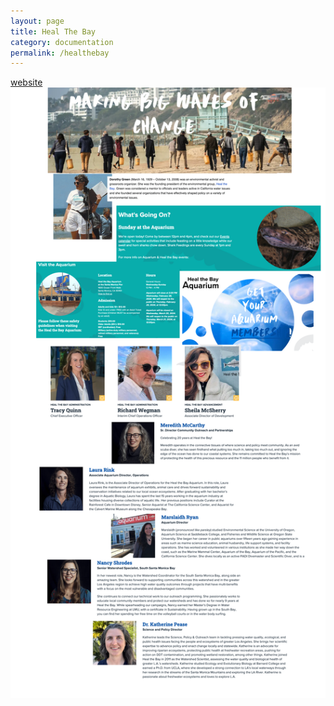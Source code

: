 ```yaml
---
layout: page
title: Heal The Bay
category: documentation
permalink: /healthebay
---
```


[website](https://healthebay.org)
<img src="assets/img/HtB_InfoPic.png"/>